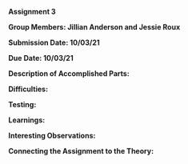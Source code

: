 **Assignment 3**

**Group Members: Jillian Anderson and Jessie Roux**

**Submission Date: 10/03/21**

**Due Date: 10/03/21**

**Description of Accomplished Parts:**

**Difficulties:**

**Testing:**

**Learnings:**

**Interesting Observations:**

**Connecting the Assignment to the Theory:**
